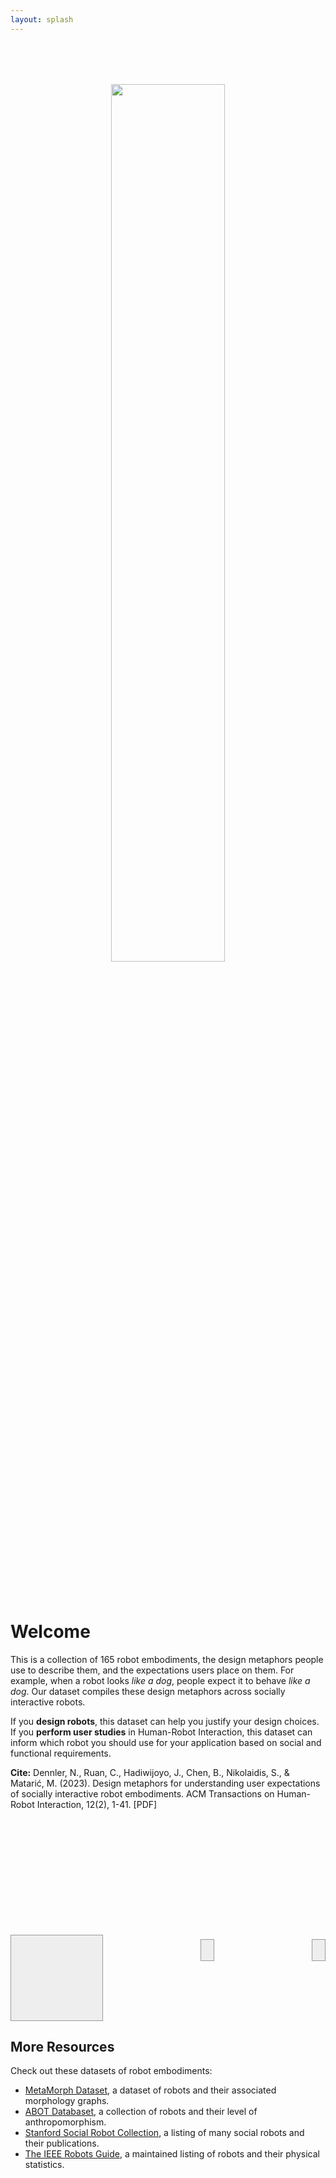 ```yaml
---
layout: splash
---
```

<style>
.button-container {
  display: flex;
  justify-content: space-between; /* Evenly space items */
  width: 100%; /* Adjust width as needed */
  margin: 0 auto; /* Center the container horizontally */
  /* margin-bottom: 2vh; */
  margin-top: 5vh
}

.navbutton {
  text-align: center;
  padding: 10px;
  background-color: #eee;
  border: 1px solid #999;
  width: 25%;
  height: 0px;
  padding-top: 25%;
  cursor: pointer;
}

.navbutton:hover {
  background-color: #ddd;
}
</style>


<div style="text-align:center;margin-top:2vh;"><img src="{{ site.baseurl }}/assets/images/MUFaSAA.png" style="width:60%; margin-bottom:2vh;"></div>

# Welcome
This is a collection of 165 robot embodiments, the design metaphors people use to describe them, and the expectations users place on them. For example, when a robot looks *like a dog*, people expect it to behave *like a dog*. Our dataset compiles these design metaphors across socially interactive robots. 

If you **design robots**, this dataset can help you justify your design choices. If you **perform user studies** in Human-Robot Interaction, this dataset can inform which robot you should use for your application based on social and functional requirements.

**Cite:** Dennler, N., Ruan, C., Hadiwijoyo, J., Chen, B., Nikolaidis, S., & Matarić, M. (2023). Design metaphors for understanding user expectations of socially interactive robot embodiments. ACM Transactions on Human-Robot Interaction, 12(2), 1-41. <a href="./assets/data/MUFaSAA_Dataset.pdf" style="text-decoration:none;" download>\[PDF\]</a>

<div class="button-container">
  <a href="./about" class="navbutton" style="background: url({{ site.baseurl }}/assets/images/1.png) center/cover no-repeat"></a>

  <a href="./explore" class="navbutton" style="background: url({{ site.baseurl }}/assets/images/2.png) center/cover no-repeat"></a>

  <a href="./expand" class="navbutton" style="background: url({{ site.baseurl }}/assets/images/3.png) center/cover no-repeat"></a>
</div>

## More Resources
Check out these datasets of robot embodiments:
* [MetaMorph Dataset](https://github.com/RRachelRR/MetaMorph), a dataset of robots and their associated morphology graphs.
* [ABOT Databaset](https://www.abotdatabase.info/), a collection of robots and their level of anthropomorphism.
* [Stanford Social Robot Collection](https://docs.google.com/spreadsheets/d/e/2PACX-1vQWachzhlQhJNY_2zDbJofNdz0GFB8scO9eS-nH02efto3BlpWOEMKBtkVDn1okT7er3lsqZ-3VDasO/pubhtml#), a listing of many social robots and their publications.
* [The IEEE Robots Guide](https://robotsguide.com/robots), a maintained listing of robots and their physical statistics.
  
